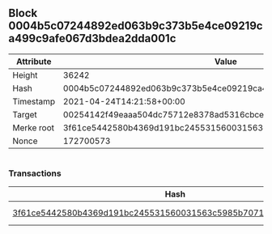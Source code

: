 ## Block 0004b5c07244892ed063b9c373b5e4ce09219ca499c9afe067d3bdea2dda001c

Attribute | Value
--- | ---
Height | 36242
Hash | 0004b5c07244892ed063b9c373b5e4ce09219ca499c9afe067d3bdea2dda001c
Timestamp | 2021-04-24T14:21:58+00:00
Target | 00254142f49eaaa504dc75712e8378ad5316cbcead634704b3734b6271167cc4
Merke root | 3f61ce5442580b4369d191bc245531560031563c5985b70710bde7a150212bcf
Nonce | 172700573

```

```

### Transactions

Hash | Amount
--- | ---
[3f61ce5442580b4369d191bc245531560031563c5985b70710bde7a150212bcf](3f61ce5442580b4369d191bc245531560031563c5985b70710bde7a150212bcf.md) | 10.00000000 SKEPTI 
